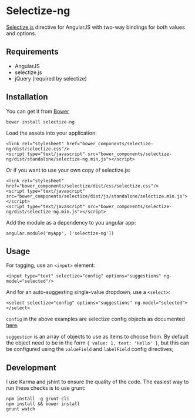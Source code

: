# Selectize-ng

[Selectize.js](http://brianreavis.github.io/selectize.js) directive for AngularJS with two-way bindings for both values and options.


## Requirements

- AngularJS
- selectize.js
- jQuery (required by selectize)


## Installation

You can get it from [Bower](http://bower.io/)

	bower install selectize-ng

Load the assets into your application:

	<link rel="stylesheet" href="bower_components/selectize-ng/dist/selectize.css"/>
	<script type="text/javascript" src="bower_components/selectize-ng/dist/standalone/selectize-ng.min.js"></script>

Or if you want to use your own copy of selectize.js:

	<link rel="stylesheet" href="bower_components/selectize/dist/css/selectize.css"/>
	<script type="text/javascript" src="bower_components/selectize/dist/js/standalone/selectize.min.js"></script>
	<script type="text/javascript" src="bower_components/selectize-ng/dist/selectize-ng.min.js"></script>

Add the module as a dependency to you angular app:

	angular.module('myApp', ['selectize-ng'])


## Usage

For tagging, use an `<input>` element:

	<input type="text" selectize="config" options="suggestions" ng-model="selected"/>
	
And for an auto-suggesting single-value dropdown, use a `<select>`:

	<select selectize="config" options="suggestions" ng-model="selected"></select>

`config` in the above examples are selectize config objects as documented [here](https://github.com/brianreavis/selectize.js/blob/master/docs/usage.md).

`suggestion` is an array of objects to use as items to choose from. By default the object need to be in the form `{ value: 1, text: 'Hello' }`, but this can be configured using the `valueField` and `labelField` config directives;


## Development

I use Karma and jshint to ensure the quality of the code.  The easiest way to run these checks is to use grunt:

	npm install -g grunt-cli
	npm install && bower install
	grunt watch


